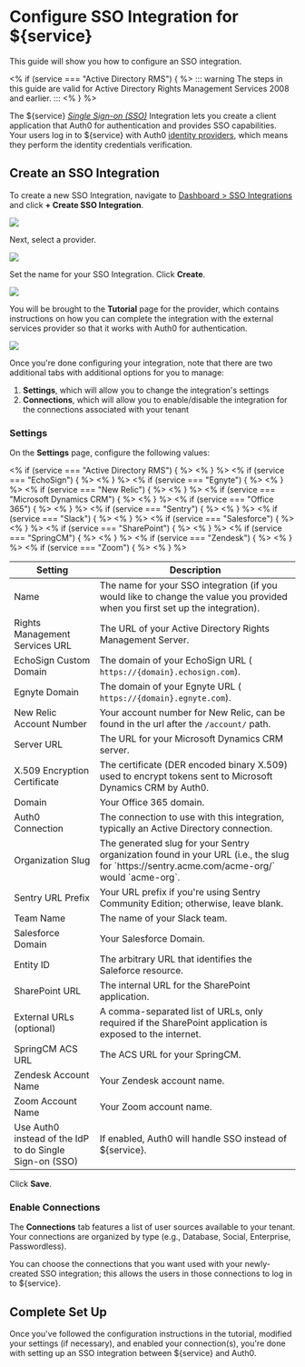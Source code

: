 # Configure SSO Integration for ${service}

This guide will show you how to configure an SSO integration.

<% if (service === "Active Directory RMS") { %>
::: warning
The steps in this guide are valid for Active Directory Rights Management Services 2008 and earlier.
:::
<% } %>

The ${service} <dfn data-key="single-sign-on">[Single Sign-on (SSO)](/sso)</dfn> Integration lets you create a client application that Auth0 for authentication and provides SSO capabilities. Your users log in to ${service} with Auth0 [identity providers](/identityproviders), which means they perform the identity credentials verification.

## Create an SSO Integration

To create a new SSO Integration, navigate to [Dashboard > SSO Integrations](https://manage.auth0.com/#/externalapps) and click **+ Create SSO Integration**.

![](/media/articles/sso/integrations/new.png)

Next, select a provider.

![](/media/articles/sso/integrations/options.png)

Set the name for your SSO Integration. Click **Create**.

![](/media/articles/sso/integrations/name.png)

You will be brought to the **Tutorial** page for the provider, which contains instructions on how you can complete the integration with the external services provider so that it works with Auth0 for authentication. 

![](/media/articles/sso/integrations/${img}.png)

Once you're done configuring your integration, note that there are two additional tabs with additional options for you to manage:

1. **Settings**, which will allow you to change the integration's settings
2. **Connections**, which will allow you to enable/disable the integration for the connections associated with your tenant

### Settings

On the **Settings** page, configure the following values:

<table class="table">
    <thead>
        <tr>
            <th><strong>Setting</strong></th>
            <th><strong>Description</strong></th>
        </tr>
    </thead>
    <tbody>
        <tr>
            <td>Name</td>
            <td>The name for your SSO integration (if you would like to change the value you provided when you first set up the integration).</td>
        </tr>
        <% if (service === "Active Directory RMS") { %>
        <tr>
           <td>Rights Management Services URL</td>
            <td>The URL of your Active Directory Rights Management Server.</td>
        </tr>
        <% } %>
        <% if (service === "EchoSign") { %>
        <tr>
            <td>EchoSign Custom Domain</td>
            <td>The domain of your EchoSign URL (<code> https://{domain}.echosign.com</code>).</td>
        </tr>
        <% } %>
        <% if (service === "Egnyte") { %>
        <tr>
            <td>Egnyte Domain</td>
            <td>The domain of your Egnyte URL (<code> https://{domain}.egnyte.com</code>).</td>
        </tr>
        <% } %>
        <% if (service === "New Relic") { %>
        <tr>
            <td>New Relic Account Number</td>
            <td>Your account number for New Relic, can be found in the url after the <code>/account/</code> path.</td>
        </tr>
        <% } %>
        <% if (service === "Microsoft Dynamics CRM") { %>
        <tr>
            <td>Server URL</td>
            <td>The URL for your Microsoft Dynamics CRM server.</td>
        </tr>
        <tr>
            <td>X.509 Encryption Certificate</td>
            <td>The certificate (DER encoded binary X.509) used to encrypt tokens sent to Microsoft Dynamics CRM by Auth0.</td>
        </tr>
        <% } %>
        <% if (service === "Office 365") { %>
        <tr>
            <td>Domain</td>
            <td>Your Office 365 domain.</td>
        </tr>
        <tr>
            <td>Auth0 Connection</td>
            <td>The connection to use with this integration, typically an Active Directory connection.</td>
        </tr>
        <% } %>
        <% if (service === "Sentry") { %>
        <tr>
            <td>Organization Slug</td>
            <td>The generated slug for your Sentry organization found in your URL (i.e., the slug for `https://sentry.acme.com/acme-org/` would `acme-org`.</td>
        </tr>
        <tr>
            <td>Sentry URL Prefix</td>
            <td>Your URL prefix if you're using Sentry Community Edition; otherwise, leave blank.</td>
        </tr>
        <% } %>
        <% if (service === "Slack") { %>
        <tr>
            <td>Team Name</td>
            <td>The name of your Slack team.</td>
        </tr>
        <% } %>
        <% if (service === "Salesforce") { %>
        <tr>
            <td>Salesforce Domain</td>
            <td>Your Salesforce Domain.</td>
        </tr>
        <tr>
            <td>Entity ID</td>
            <td>The arbitrary URL that identifies the Saleforce resource.</td>
        </tr>
        <% } %>
        <% if (service === "SharePoint") { %>
        <tr>
            <td>SharePoint URL</td>
            <td>The internal URL for the SharePoint application.</td>
        </tr>
        <tr>
            <td>External URLs (optional)</td>
            <td>A comma-separated list of URLs, only required if the SharePoint application is exposed to the internet.</td>
        </tr>
        <% } %>
        <% if (service === "SpringCM") { %>
        <tr>
            <td>SpringCM ACS URL</td>
            <td>The ACS URL for your SpringCM.</td>
        </tr>
        <% } %>
        <% if (service === "Zendesk") { %>
        <tr>
            <td>Zendesk Account Name</td>
            <td>Your Zendesk account name.</td>
        </tr>
        <% } %>
        <% if (service === "Zoom") { %>
        <tr>
            <td>Zoom Account Name</td>
            <td>Your Zoom account name.</td>
        </tr>
        <% } %>
        <tr>
            <td>Use Auth0 instead of the IdP to do Single Sign-on (SSO)</td>
            <td>If enabled, Auth0 will handle SSO instead of ${service}.</td>
        </tr>
    </tbody>
</table>

Click **Save**.

### Enable Connections

The **Connections** tab features a list of user sources available to your tenant. Your connections are organized by type (e.g., Database, Social, Enterprise, Passwordless).

You can choose the connections that you want used with your newly-created SSO integration; this allows the users in those connections to log in to ${service}.

## Complete Set Up

Once you've followed the configuration instructions in the tutorial, modified your settings (if necessary), and enabled your connection(s), you're done with setting up an SSO integration between ${service} and Auth0.